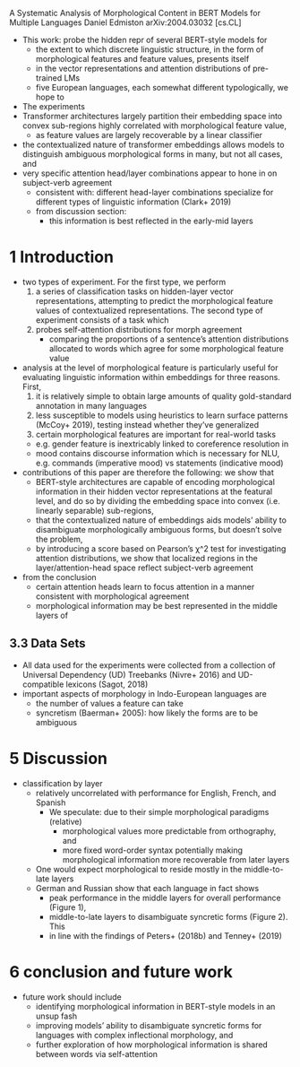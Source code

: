 A Systematic Analysis of Morphological Content in BERT Models for Multiple Languages
Daniel Edmiston
arXiv:2004.03032 [cs.CL]

* This work: probe the hidden repr of several BERT-style models for
  * the extent to which discrete linguistic structure, in the form of
    morphological features and feature values, presents itself
  * in the vector representations and attention distributions of pre-trained LMs
  * five European languages, each somewhat different typologically, we hope to
* The experiments
* Transformer architectures largely partition their embedding space into
  convex sub-regions highly correlated with morphological feature value,
  * as feature values are largely recoverable by a linear classifier
* the contextualized nature of transformer embeddings allows models to
  distinguish ambiguous morphological forms in many, but not all cases, and
* very specific attention head/layer combinations appear to hone in on
  subject-verb agreement
  * consistent with: different head-layer combinations specialize for
    different types of linguistic information (Clark+ 2019)
  * from discussion section:
    * this information is best reflected in the early-mid layers

# 1 Introduction

* two types of experiment. For the first type, we perform
  1. a series of classification tasks on hidden-layer vector representations,
     attempting to predict the morphological feature values of contextualized
     representations.  The second type of experiment consists of a task which
  2. probes self-attention distributions for morph agreement
     * comparing the proportions of a sentence’s attention distributions
       allocated to words which agree for some morphological feature value
* analysis at the level of morphological feature is particularly useful for
  evaluating linguistic information within embeddings for three reasons. First,
  1. it is relatively simple to obtain large amounts of quality gold-standard
     annotation in many languages
  2. less susceptible to models using heuristics to learn surface patterns
     (McCoy+ 2019), testing instead whether they’ve generalized
  3. certain morphological features are important for real-world tasks
    * e.g. gender feature is inextricably linked to coreference resolution in
    * mood contains discourse information which is necessary for NLU,
      e.g. commands (imperative mood) vs statements (indicative mood)
* contributions of this paper are therefore the following: we show that
  * BERT-style architectures are capable of encoding morphological information
    in their hidden vector representations at the featural level, and do so by
    dividing the embedding space into convex (i.e. linearly separable)
    sub-regions,
  * that the contextualized nature of embeddings aids models’ ability to
    disambiguate morphologically ambiguous forms, but doesn’t solve the problem,
  * by introducing a score based on Pearson’s χ^2 test for investigating
    attention distributions, we show that localized regions in the
    layer/attention-head space reflect subject-verb agreement
* from the conclusion
  * certain attention heads learn to focus attention in a manner consistent with
    morphological agreement
  * morphological information may be best represented in the middle layers of

## 3.3 Data Sets

* All data used for the experiments were collected from a collection of
  Universal Dependency (UD) Treebanks (Nivre+ 2016) and UD-compatible lexicons
  (Sagot, 2018)
* important aspects of morphology in Indo-European languages are
  * the number of values a feature can take
  * syncretism (Baerman+ 2005): how likely the forms are to be ambiguous

# 5 Discussion

* classification by layer
  * relatively uncorrelated with performance for English, French, and Spanish
    * We speculate: due to their simple morphological paradigms (relative)
      * morphological values more predictable from orthography, and
      * more fixed word-order syntax potentially making morphological
        information more recoverable from later layers
  * One would expect morphological to reside mostly in the middle-to-late layers
  * German and Russian show that each language in fact shows
    * peak performance in the middle layers for overall performance (Figure 1),
    * middle-to-late layers to disambiguate syncretic forms (Figure 2).  This
    * in line with the findings of Peters+ (2018b) and Tenney+ (2019)

# 6 conclusion and future work

* future work should include
  * identifying morphological information in BERT-style models in an unsup fash
  * improving models’ ability to disambiguate syncretic forms for languages
    with complex inflectional morphology, and
  * further exploration of how morphological information is shared between words
    via self-attention
